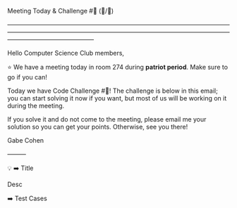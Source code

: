 Meeting Today & Challenge #🍇 (🍇/🍇)

——————————————————————————————————————————————————————————————————————————————————————

Hello Computer Science Club members,

⭐️ We have a meeting today in room 274 during **patriot period**.
Make sure to go if you can!

Today we have Code Challenge #🍇! The challenge is below in this email; you can start solving it now if you want, but most of us will be working on it during the meeting. 

If you solve it and do not come to the meeting, please email me your solution so you can get your points. Otherwise, see you there!

Gabe Cohen

———

💡 ➡️ Title

Desc

➡️ Test Cases
